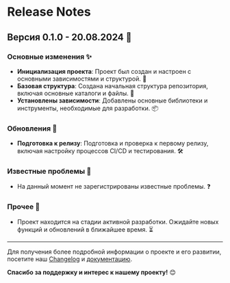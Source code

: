 # Release Notes

## Версия 0.1.0 - 20.08.2024 🎉

### Основные изменения ✨

- **Инициализация проекта**: Проект был создан и настроен с основными зависимостями и структурой. 🚀
- **Базовая структура**: Создана начальная структура репозитория, включая основные каталоги и файлы. 📁
- **Установлены зависимости**: Добавлены основные библиотеки и инструменты, необходимые для разработки. 📦

### Обновления 🔧

- **Подготовка к релизу**: Подготовка и проверка к первому релизу, включая настройку процессов CI/CD и тестирования. 🛠️

### Известные проблемы 🐛

- На данный момент не зарегистрированы известные проблемы. ❓

### Прочее 📝

- Проект находится на стадии активной разработки. Ожидайте новых функций и обновлений в ближайшее время. ⏳

---

Для получения более подробной информации о проекте и его развитии, посетите наш [Changelog](CHANGELOG.md) и [документацию](docs/).

**Спасибо за поддержку и интерес к нашему проекту!** 😊
